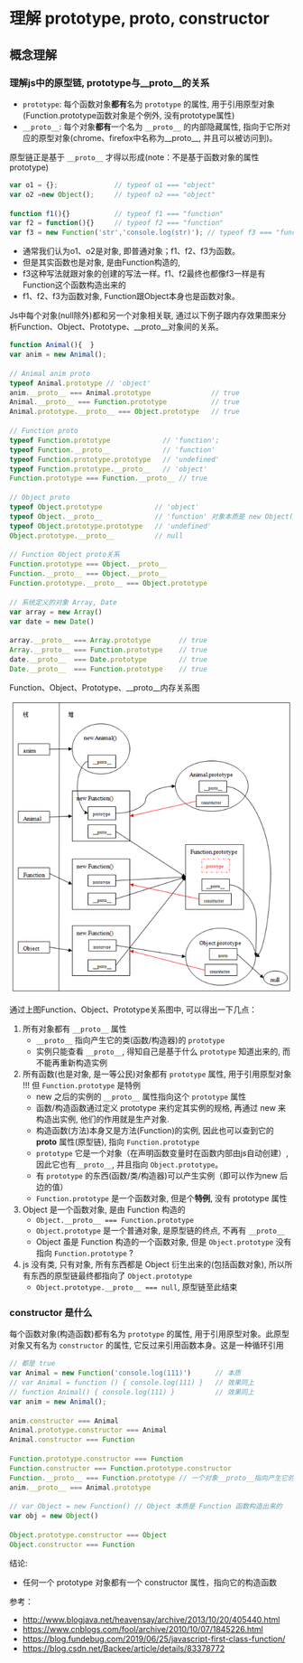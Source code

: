 # 理解 prototype, __proto__, constructor

## 概念理解

### 理解js中的原型链, prototype与__proto__的关系

- `prototype`: 每个函数对象**都有**名为 `prototype` 的属性, 用于引用原型对象(Function.prototype函数对象是个例外, 没有prototype属性)
- `__proto__`: 每个对象**都有**一个名为 `__proto__` 的内部隐藏属性, 指向于它所对应的原型对象(chrome、firefox中名称为__proto__, 并且可以被访问到)。

原型链正是基于 `__proto__` 才得以形成(note：不是基于函数对象的属性prototype)

```js
var o1 = {};              // typeof o1 === "object"
var o2 =new Object();     // typeof o2 === "object"

function f1(){}           // typeof f1 === "function"
var f2 = function(){}     // typeof f2 === "function"
var f3 = new Function('str','console.log(str)'); // typeof f3 === "function"
```

- 通常我们认为o1、o2是对象, 即普通对象；f1、f2、f3为函数。
- 但是其实函数也是对象, 是由Function构造的,
- f3这种写法就跟对象的创建的写法一样。f1、f2最终也都像f3一样是有Function这个函数构造出来的
- f1、f2、f3为函数对象, Function跟Object本身也是函数对象。

Js中每个对象(null除外)都和另一个对象相关联, 通过以下例子跟内存效果图来分析Function、Object、Prototype、__proto__对象间的关系。

```js
function Animal(){  }
var anim = new Animal();

// Animal anim proto
typeof Animal.prototype // 'object'
anim.__proto__ === Animal.prototype               // true
Animal.__proto__ === Function.prototype           // true
Animal.prototype.__proto__ === Object.prototype   // true

// Function proto
typeof Function.prototype             // 'function';
typeof Function.__proto__             // 'function'
typeof Function.prototype.prototype   // 'undefined'
typeof Function.prototype.__proto__   // 'object'
Function.prototype === Function.__proto__ // true

// Object proto
typeof Object.prototype             // 'object'
typeof Object.__proto__             // 'function' 对象本质是 new Object(), 由函数构造出来
typeof Object.prototype.prototype   // 'undefined'
Object.prototype.__proto__          // null

// Function Object proto关系
Function.prototype === Object.__proto__
Function.__proto__ === Object.__proto__
Function.prototype.__proto__ === Object.prototype

// 系统定义的对象 Array, Date
var array = new Array()
var date = new Date()

array.__proto__ === Array.prototype       // true
Array.__proto__ === Function.prototype    // true
date.__proto__  === Date.prototype        // true
Date.__proto__  === Function.prototype    // true
```

Function、Object、Prototype、__proto__内存关系图

![prototype](./img/prototype.png)

通过上图Function、Object、Prototype关系图中, 可以得出一下几点：

1. 所有对象都有 `__proto__` 属性
   - `__proto__` 指向产生它的类(函数/构造器)的 `prototype`
   - 实例只能查看 `__proto__`, 得知自己是基于什么 `prototype` 知道出来的, 而不能再重新构造实例
2. 所有函数(也是对象, 是一等公民)对象都有 `prototype` 属性, 用于引用原型对象 !!! 但 `Function.prototype` 是特例
   - new 之后的实例的 `__proto__` 属性指向这个 `prototype` 属性
   - 函数/构造函数通过定义 prototype 来约定其实例的规格, 再通过 new 来构造出实例, 他们的作用就是生产对象.
   - 构造函数(方法)本身又是方法(Function)的实例, 因此也可以查到它的 __proto__ 属性(原型链), 指向 `Function.prototype`
   - `prototype` 它是一个对象（在声明函数变量时在函数内部由js自动创建）, 因此它也有`__proto__`, 并且指向 `Object.prototype`。
   - 有 `prototype` 的东西(函数/类/构造器)可以产生实例（即可以作为new 后边的值）
   - `Function.prototype` 是一个函数对象, 但是个**特例**, 没有 prototype 属性
3. Object 是一个函数对象, 是由 Function 构造的
   - `Object.__proto__ === Function.prototype`
   - `Object.prototype` 是一个普通对象, 是原型链的终点, 不再有 `__proto__`
   - Object 虽是 Function 构造的一个函数对象, 但是 `Object.prototype` 没有指向 `Function.prototype` ?
4. js 没有类, 只有对象, 所有东西都是 Object 衍生出来的(包括函数对象), 所以所有东西的原型链最终都指向了 `Object.prototype`
   - `Object.prototype.__proto__ === null`, 原型链至此结束

### constructor 是什么

每个函数对象(构造函数)都有名为 `prototype` 的属性, 用于引用原型对象。此原型对象又有名为 `constructor` 的属性, 它反过来引用函数本身。这是一种循环引用

```js
// 都是 true
var Animal = new Function('console.log(111)')      // 本质
// var Animal = function () { console.log(111) }   // 效果同上
// function Animal() { console.log(111) }          // 效果同上
var anim = new Animal();

anim.constructor === Animal
Animal.prototype.constructor === Animal
Animal.constructor === Function

Function.prototype.constructor === Function
Function.constructor === Function.prototype.constructor
Function.__proto__ === Function.prototype // 一个对象__proto__指向产生它的类的prototype
anim.__proto__ === Animal.prototype

// var Object = new Function() // Object 本质是 Function 函数构造出来的
var obj = new Object()

Object.prototype.constructor === Object
Object.constructor === Function
```

结论:

- 任何一个 prototype 对象都有一个 constructor 属性，指向它的构造函数

参考：

- http://www.blogjava.net/heavensay/archive/2013/10/20/405440.html
- https://www.cnblogs.com/fool/archive/2010/10/07/1845226.html
- https://blog.fundebug.com/2019/06/25/javascript-first-class-function/
- https://blog.csdn.net/Backee/article/details/83378772
